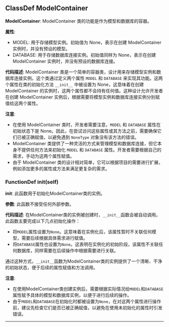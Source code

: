 ## ClassDef ModelContainer
**ModelContainer**: ModelContainer 类的功能是作为模型和数据库的容器。

**属性**:
- MODEL: 用于存储模型实例。初始值为 None，表示在创建 ModelContainer 实例时，并没有预设的模型。
- DATABASE: 用于存储数据库连接实例。初始值同样为 None，表示在创建 ModelContainer 实例时，并没有预设的数据库连接。

**代码描述**:
ModelContainer 类是一个简单的容器类，设计用来存储模型实例和数据库连接实例。这个类通过定义两个属性 `MODEL` 和 `DATABASE` 来实现其功能。这两个属性在类的初始化方法 `__init__` 中被设置为 None，这意味着在创建 ModelContainer 的实例时，这两个属性都不会持有任何值。这种设计允许开发者在创建 ModelContainer 实例后，根据需要将模型实例和数据库连接实例分别赋值给这两个属性。

**注意**:
- 在使用 ModelContainer 类时，开发者需要注意，`MODEL` 和 `DATABASE` 属性在初始状态下是 None。因此，在尝试访问这些属性或其方法之前，需要确保它们已被正确赋值，以避免遇到 `NoneType` 对象没有该方法的错误。
- ModelContainer 类提供了一种灵活的方式来管理模型和数据库连接，但它本身不提供任何方法来初始化 `MODEL` 和 `DATABASE` 属性。开发者需要根据自己的需求，手动为这两个属性赋值。
- 由于 ModelContainer 类的设计相对简单，它可以根据项目的需要进行扩展，例如添加更多的属性或方法来满足更复杂的需求。
### FunctionDef __init__(self)
**__init__**: 此函数用于初始化ModelContainer类的实例。

**参数**: 此函数不接受任何外部参数。

**代码描述**: 在ModelContainer类的实例被创建时，`__init__`函数会被自动调用。此函数主要完成以下几点初始化操作：
- 将`MODEL`属性设置为`None`。这意味着在实例化后，该属性暂时不关联任何模型，需要后续根据具体需求进行赋值。
- 将`DATABASE`属性也设置为`None`。这表明在实例化的初始阶段，该属性不关联任何数据库，同样需要在后续操作中根据需要进行关联。

通过这种方式，`__init__`函数为ModelContainer类的实例提供了一个清晰、干净的初始状态，便于后续的属性赋值和方法调用。

**注意**: 
- 在使用ModelContainer类创建实例后，需要根据实际情况给`MODEL`和`DATABASE`属性赋予具体的模型和数据库实例，以便于进行后续的操作。
- 由于`MODEL`和`DATABASE`在初始化时都被设置为`None`，在对这两个属性进行操作前，建议先检查它们是否已被正确赋值，以避免在使用未初始化的属性时引发错误。
***

